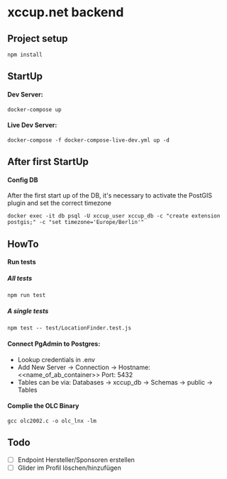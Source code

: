 # xccup.net backend

## Project setup

```
npm install
```

## StartUp

#### Dev Server:

```
docker-compose up
```

#### Live Dev Server:

```
docker-compose -f docker-compose-live-dev.yml up -d
```

## After first StartUp

#### Config DB

After the first start up of the DB, it's necessary to activate the PostGIS plugin and set the correct timezone

```
docker exec -it db psql -U xccup_user xccup_db -c "create extension postgis;" -c "set timezone='Europe/Berlin'"
```

## HowTo

#### Run tests

##### All tests

```
npm run test
```

##### A single tests

```
npm test -- test/LocationFinder.test.js
```

#### Connect PgAdmin to Postgres:

- Lookup credentials in .env
- Add New Server -> Connection -> Hostname: <<name_of_ab_container>> Port: 5432
- Tables can be via: Databases -> xccup_db -> Schemas -> public -> Tables

#### Complie the OLC Binary

```
gcc olc2002.c -o olc_lnx -lm
```

## Todo

- [ ] Endpoint Hersteller/Sponsoren erstellen
- [ ] Glider im Profil löschen/hinzufügen
